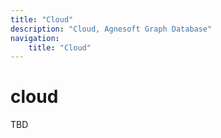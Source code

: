 ```yaml
---
title: "Cloud"
description: "Cloud, Agnesoft Graph Database"
navigation:
    title: "Cloud"
---
```


# cloud

TBD
